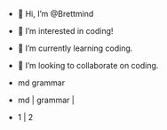 - 👋 Hi, I’m @Brettmind
- 👀 I’m interested in coding!
- 🌱 I’m currently learning coding.
- 💞️ I’m looking to collaborate on coding.

- md grammar
- md | grammar |
- 1 | 2

<!---
Brettmind/Brettmind is a ✨ special ✨ repository because its `README.md` (this file) appears on your GitHub profile.
You can click the Preview link to take a look at your changes.
--->
